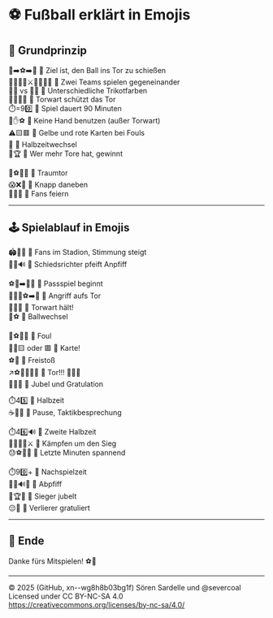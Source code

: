 # ⚽ Fußball erklärt in Emojis

## 🧠 Grundprinzip

👟➡️⚽➡️🥅 🟰 Ziel ist, den Ball ins Tor zu schießen  
🙋‍♂️🙋‍♀️⚔️🙋‍♂️🙋‍♀️ 🟰 Zwei Teams spielen gegeneinander  
👕🔵 vs 👕🔴 🟰 Unterschiedliche Trikotfarben  
🧤🧍‍♂️🥅 🟰 Torwart schützt das Tor  
⏱️=90️⃣ 🟰 Spiel dauert 90 Minuten  
🚫✋⚽ 🟰 Keine Hand benutzen (außer Torwart)  
⚠️🟨🟥 🟰 Gelbe und rote Karten bei Fouls  
🔄 🟰 Halbzeitwechsel  
🥇🏆 🟰 Wer mehr Tore hat, gewinnt  

🎯⚽💥🥅 🟰 Traumtor  
😱❌🥅 🟰 Knapp daneben  
🎉🙌🎵 🟰 Fans feiern  

---

## 🕹️ Spielablauf in Emojis

🏟️🎺🎶 🟰 Fans im Stadion, Stimmung steigt  
🧑‍⚖️🔊 🟰 Schiedsrichter pfeift Anpfiff  

⚽👟➡️👥👥 🟰 Passspiel beginnt  
🏃‍♂️💨⚽➡️🥅 🟰 Angriff aufs Tor  
🧤🙅‍♂️ 🟰 Torwart hält!  
🔁⚽ 🟰 Ballwechsel  

😬⚽👣💥 🟰 Foul  
🧑‍⚖️🟨 oder 🟥 🟰 Karte!  
⚽📍 🟰 Freistoß  
↗️⚽🥅🎯💥🥅 🟰 Tor!!! 🎉🙌🎆  
👕🤝👕 🟰 Jubel und Gratulation  

⏱️45️⃣ 🟰 Halbzeit  
☕🥤🍌 🟰 Pause, Taktikbesprechung  

⏱️46️⃣🔊 🟰 Zweite Halbzeit  
🏃‍♂️🏃‍♀️⚔️ 🟰 Kämpfen um den Sieg  
😓⚽💨🔥 🟰 Letzte Minuten spannend  

⏱️90️⃣+ 🟰 Nachspielzeit  
🧑‍⚖️🔊🏁 🟰 Abpfiff  
🎉🏆🥇 🟰 Sieger jubelt  
😔👏 🟰 Verlierer gratuliert  

---

## 🏁 Ende
Danke fürs Mitspielen! ⚽🎉  

---

© 2025 (GitHub, xn--wg8h8b03bg1f) Sören Sardelle und @severcoal  
Licensed under CC BY-NC-SA 4.0  
https://creativecommons.org/licenses/by-nc-sa/4.0/